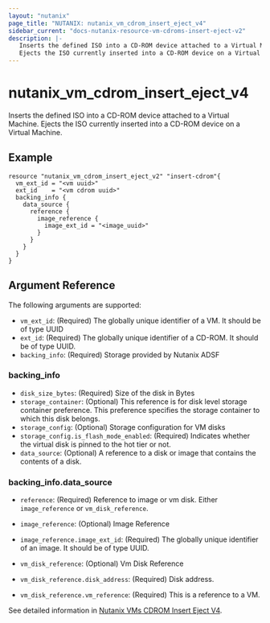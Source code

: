 ```yaml
---
layout: "nutanix"
page_title: "NUTANIX: nutanix_vm_cdrom_insert_eject_v4"
sidebar_current: "docs-nutanix-resource-vm-cdroms-insert-eject-v2"
description: |-
   Inserts the defined ISO into a CD-ROM device attached to a Virtual Machine.
   Ejects the ISO currently inserted into a CD-ROM device on a Virtual Machine.
---
```


# nutanix_vm_cdrom_insert_eject_v4

Inserts the defined ISO into a CD-ROM device attached to a Virtual Machine.
Ejects the ISO currently inserted into a CD-ROM device on a Virtual Machine.


## Example

```hcl
resource "nutanix_vm_cdrom_insert_eject_v2" "insert-cdrom"{
  vm_ext_id = "<vm uuid>"
  ext_id    = "<vm cdrom uuid>"
  backing_info {
    data_source {
      reference {
        image_reference {
          image_ext_id = "<image_uuid>"
        }
      }
    }
  }
}
```

## Argument Reference

The following arguments are supported:

* `vm_ext_id`: (Required) The globally unique identifier of a VM. It should be of type UUID
* `ext_id`: (Required) The globally unique identifier of a CD-ROM. It should be of type UUID.
* `backing_info`: (Required) Storage provided by Nutanix ADSF


### backing_info
* `disk_size_bytes`: (Required) Size of the disk in Bytes
* `storage_container`: (Optional) This reference is for disk level storage container preference. This preference specifies the storage container to which this disk belongs.
* `storage_config`: (Optional) Storage configuration for VM disks
* `storage_config.is_flash_mode_enabled`: (Required) Indicates whether the virtual disk is pinned to the hot tier or not.
* `data_source`: (Optional) A reference to a disk or image that contains the contents of a disk.


### backing_info.data_source
* `reference`: (Required) Reference to image or vm disk. Either `image_reference` or `vm_disk_reference`.
* `image_reference`: (Optional) Image Reference
* `image_reference.image_ext_id`: (Required) The globally unique identifier of an image. It should be of type UUID.

* `vm_disk_reference`: (Optional) Vm Disk Reference
* `vm_disk_reference.disk_address`: (Required) Disk address.
* `vm_disk_reference.vm_reference`: (Required) This is a reference to a VM.


See detailed information in [Nutanix VMs CDROM Insert Eject V4](https://developers.nutanix.com/api-reference?namespace=vmm&version=v4.0.b1).
